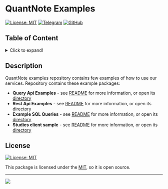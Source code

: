 # QuantNote Examples

[![License: MIT](https://img.shields.io/badge/License-MIT-yellow.svg)](https://opensource.org/licenses/MIT)
[![Telegram](https://img.shields.io/badge/Telegram-2CA5E0?style=flat&logo=telegram&logoColor=white)](https://t.me/quantnote)
[![GitHub](https://img.shields.io/badge/GitHub-100000?style=flat&logo=github&logoColor=white)](https://github.com/QuantNote)

## Table of Content
<details>
<summary>Click to expand!</summary>

- [Description](#description)
- [Usage](#usage)
- [License](#license)
</details>

## Description
QuantNote examples repository contains few examples of how to use our services. Repository contains these example 
packages:
* **Query Api Examples** - see [README](query_api_examples/README.md) for more information, or open its [directory](query_api_examples)
* **Rest Api Examples** - see [README](rest_api_examples/README.md) for more information, or open its [directory](rest_api_examples)
* **Example SQL Queries** - see [README](sql_queries/README.md) for more information, or open its [directory](sql_queries)
* **Studies client sample** - see [README](studies_client/README.md) for more information, or open its [directory](studies_client)

## License
[![License: MIT](https://img.shields.io/badge/License-MIT-yellow.svg)](https://opensource.org/licenses/MIT)

This package is licensed under the [MIT](LICENSE), so it is open source.

-------------------------------------------

[![](https://img.shields.io/badge/back%20to%20top-%E2%86%A9-blue)](#helixir-query-api)